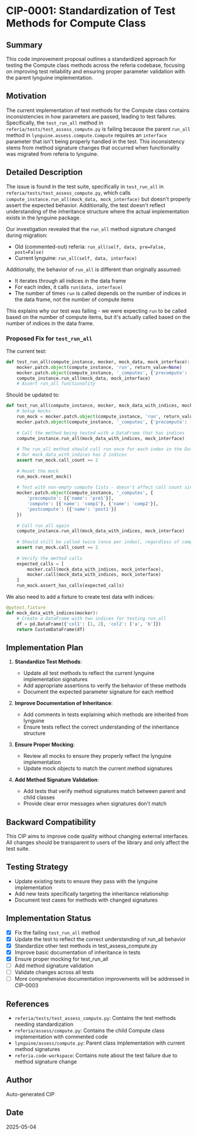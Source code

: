 # CIP-0001: Standardization of Test Methods for Compute Class

## Summary

This code improvement proposal outlines a standardized approach for testing the Compute class methods across the referia codebase, focusing on improving test reliability and ensuring proper parameter validation with the parent lynguine implementation.

## Motivation

The current implementation of test methods for the Compute class contains inconsistencies in how parameters are passed, leading to test failures. Specifically, the `test_run_all` method in `referia/tests/test_assess_compute.py` is failing because the parent `run_all` method in `lynguine.assess.compute.Compute` requires an `interface` parameter that isn't being properly handled in the test. This inconsistency stems from method signature changes that occurred when functionality was migrated from referia to lynguine.

## Detailed Description

The issue is found in the test suite, specifically in `test_run_all` in `referia/tests/test_assess_compute.py`, which calls `compute_instance.run_all(mock_data, mock_interface)` but doesn't properly assert the expected behavior. Additionally, the test doesn't reflect understanding of the inheritance structure where the actual implementation exists in the lynguine package.

Our investigation revealed that the `run_all` method signature changed during migration:
- Old (commented-out) referia: `run_all(self, data, pre=False, post=False)`
- Current lynguine: `run_all(self, data, interface)`

Additionally, the behavior of `run_all` is different than originally assumed:
- It iterates through all indices in the data frame
- For each index, it calls `run(data, interface)`
- The number of times `run` is called depends on the number of indices in the data frame, not the number of compute items

This explains why our test was failing - we were expecting `run` to be called based on the number of compute items, but it's actually called based on the number of indices in the data frame.

### Proposed Fix for `test_run_all`
The current test:
```python
def test_run_all(compute_instance, mocker, mock_data, mock_interface):
    mocker.patch.object(compute_instance, 'run', return_value=None)
    mocker.patch.object(compute_instance, '_computes', {'precompute': [], 'compute': [], 'postcompute': []})
    compute_instance.run_all(mock_data, mock_interface)
    # Assert run_all functionality
```

Should be updated to:
```python
def test_run_all(compute_instance, mocker, mock_data_with_indices, mock_interface):
    # Setup mocks
    run_mock = mocker.patch.object(compute_instance, 'run', return_value=None)
    mocker.patch.object(compute_instance, '_computes', {'precompute': [], 'compute': [], 'postcompute': []})
    
    # Call the method being tested with a DataFrame that has indices
    compute_instance.run_all(mock_data_with_indices, mock_interface)
    
    # The run_all method should call run once for each index in the DataFrame
    # Our mock_data_with_indices has 2 indices
    assert run_mock.call_count == 2
    
    # Reset the mock
    run_mock.reset_mock()
    
    # Test with non-empty compute lists - doesn't affect call count since it's based on indices
    mocker.patch.object(compute_instance, '_computes', {
        'precompute': [{'name': 'pre1'}], 
        'compute': [{'name': 'comp1'}, {'name': 'comp2'}], 
        'postcompute': [{'name': 'post1'}]
    })
    
    # Call run_all again
    compute_instance.run_all(mock_data_with_indices, mock_interface)
    
    # Should still be called twice (once per index), regardless of compute items
    assert run_mock.call_count == 2
    
    # Verify the method calls
    expected_calls = [
        mocker.call(mock_data_with_indices, mock_interface),
        mocker.call(mock_data_with_indices, mock_interface)
    ]
    run_mock.assert_has_calls(expected_calls)
```

We also need to add a fixture to create test data with indices:

```python
@pytest.fixture
def mock_data_with_indices(mocker):
    # Create a DataFrame with two indices for testing run_all
    df = pd.DataFrame({'col1': [1, 2], 'col2': ['a', 'b']})
    return CustomDataFrame(df)
```

## Implementation Plan

1. **Standardize Test Methods**:
   - Update all test methods to reflect the current lynguine implementation signatures
   - Add appropriate assertions to verify the behavior of these methods
   - Document the expected parameter signature for each method

2. **Improve Documentation of Inheritance**:
   - Add comments in tests explaining which methods are inherited from lynguine
   - Ensure tests reflect the correct understanding of the inheritance structure

3. **Ensure Proper Mocking**:
   - Review all mocks to ensure they properly reflect the lynguine implementation
   - Update mock objects to match the current method signatures

4. **Add Method Signature Validation**:
   - Add tests that verify method signatures match between parent and child classes
   - Provide clear error messages when signatures don't match

## Backward Compatibility
This CIP aims to improve code quality without changing external interfaces. All changes should be transparent to users of the library and only affect the test suite.

## Testing Strategy
- Update existing tests to ensure they pass with the lynguine implementation
- Add new tests specifically targeting the inheritance relationship
- Document test cases for methods with changed signatures

## Implementation Status
- [x] Fix the failing `test_run_all` method
- [x] Update the test to reflect the correct understanding of run_all behavior
- [x] Standardize other test methods in test_assess_compute.py
- [x] Improve basic documentation of inheritance in tests
- [x] Ensure proper mocking for test_run_all
- [ ] Add method signature validation
- [ ] Validate changes across all tests
- [ ] More comprehensive documentation improvements will be addressed in CIP-0003

## References
- `referia/tests/test_assess_compute.py`: Contains the test methods needing standardization
- `referia/assess/compute.py`: Contains the child Compute class implementation with commented code
- `lynguine/assess/compute.py`: Parent class implementation with current method signatures
- `referia.code-workspace`: Contains note about the test failure due to method signature change

## Author
Auto-generated CIP

## Date
2025-05-04